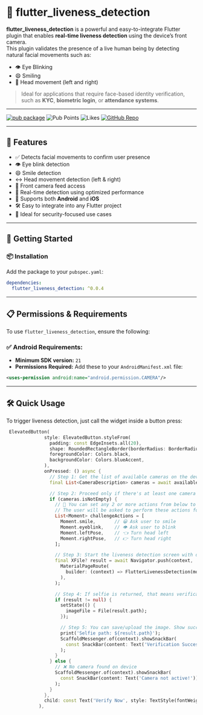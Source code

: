 # 🧠 flutter_liveness_detection

**flutter_liveness_detection** is a powerful and easy-to-integrate Flutter plugin that enables **real-time liveness detection** using the device’s front camera.  
This plugin validates the presence of a live human being by detecting natural facial movements such as:

- 👁️ Eye Blinking
- 😄 Smiling
- 🔄 Head movement (left and right)

> Ideal for applications that require face-based identity verification, such as **KYC**, **biometric login**, or **attendance systems**.

---

[![pub package](https://img.shields.io/pub/v/flutter_liveness_detection.svg)](https://pub.dev/packages/flutter_liveness_detection)
![Pub Points](https://img.shields.io/pub/points/flutter_liveness_detection)
![Likes](https://img.shields.io/pub/likes/flutter_liveness_detection)
[![GitHub Repo](https://img.shields.io/badge/github-rahmanprofile%2Fflutter_liveness_detection-blue?logo=github)](https://github.com/rahmanprofile/flutter_liveness_detection)

---

## 🚀 Features

- ✅ Detects facial movements to confirm user presence
- 👁️ Eye blink detection
- 😄 Smile detection
- ↔️ Head movement detection (left & right)
- 🎥 Front camera feed access
- 🧠 Real-time detection using optimized performance
- 📱 Supports both **Android** and **iOS**
- 🛠️ Easy to integrate into any Flutter project
- 🔐 Ideal for security-focused use cases

---

## 🔧 Getting Started

### 📦 Installation

Add the package to your `pubspec.yaml`:

```yaml
dependencies:
  flutter_liveness_detection: ^0.0.4

```

---

## 📋 Permissions & Requirements

To use `flutter_liveness_detection`, ensure the following:

### ✅ Android Requirements:
- **Minimum SDK version:** `21`
- **Permissions Required:**
  Add these to your `AndroidManifest.xml` file:

```xml
<uses-permission android:name="android.permission.CAMERA"/>
```

---
## 🛠️ Quick Usage

To trigger liveness detection, just call the widget inside a button press:

```dart
 ElevatedButton(
              style: ElevatedButton.styleFrom(
                padding: const EdgeInsets.all(20),
                shape: RoundedRectangleBorder(borderRadius: BorderRadius.circular(15)),
                foregroundColor: Colors.black,
                backgroundColor: Colors.blueAccent,
              ),
              onPressed: () async {
                // Step 1: Get the list of available cameras on the device
                final List<CameraDescription> cameras = await availableCameras();

                // Step 2: Proceed only if there's at least one camera (front camera)
                if (cameras.isNotEmpty) {
                  // 🧠 You can set any 2 or more actions from below to verify the user is real.
                  // The user will be asked to perform these actions for verification.
                  List<Moment> challengeActions = [
                    Moment.smile,       // 😀 Ask user to smile
                    Moment.eyeblink,    // 👁️ Ask user to blink
                    Moment.leftPose,    // 👈 Turn head left
                    Moment.rightPose,   // 👉 Turn head right
                  ];

                  // Step 3: Start the liveness detection screen with defined actions, Call this widget 'FlutterLivenessDetection'
                  final XFile? result = await Navigator.push(context,
                    MaterialPageRoute(
                      builder: (context) => FlutterLivenessDetection(moments: challengeActions),
                    ),
                  );

                  // Step 4: If selfie is returned, that means verification passed
                  if (result != null) {
                    setState(() {
                      imageFile = File(result.path);
                    });

                    // Step 5: You can save/upload the image. Show success message.
                    print('Selfie path: ${result.path}');
                    ScaffoldMessenger.of(context).showSnackBar(
                      const SnackBar(content: Text('Verification Successful!')),
                    );
                  }
                } else {
                  // ❌ No camera found on device
                  ScaffoldMessenger.of(context).showSnackBar(
                    const SnackBar(content: Text('Camera not active!')),
                  );
                }
              },
              child: const Text('Verify Now', style: TextStyle(fontWeight: FontWeight.bold, fontSize: 20)),
            ),



